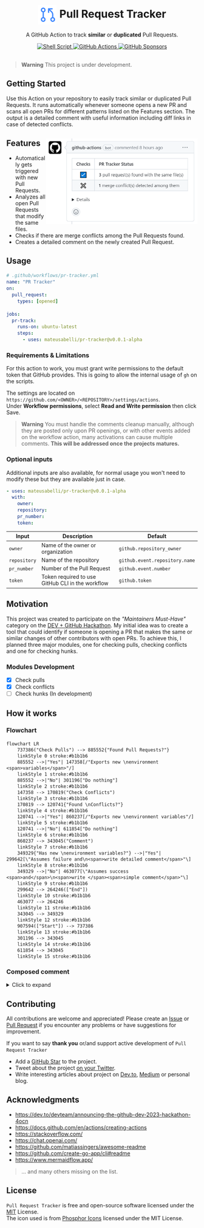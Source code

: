 <h1 align="center">
    <img
        src=".github/git-pull-request.svg"
        alt=""
        width="50"
        height="50"
        align="center"
    />
    Pull Request Tracker
</h1>

<p align="center">A GitHub Action to track <b>similar</b> or <b>duplicated</b> Pull Requests.

<div align="center">
</div>

<div align="center">
    <a href="https://www.gnu.org/software/bash/">
        <img
            src="https://img.shields.io/badge/shell_script-%23121011.svg?style=for-the-badge&logo=gnu-bash&logoColor=white"
            alt="Shell Script"
        />
    </a>
    <a href="https://github.com/features/actions">
        <img
            src="https://img.shields.io/badge/github%20actions-%232671E5.svg?style=for-the-badge&logo=githubactions&logoColor=white"
            alt="GitHub Actions"
        />
    </a>
    <a href="https://github.com/sponsors/mateusabelli">
        <img
            src="https://img.shields.io/badge/sponsor-30363D?style=for-the-badge&logo=GitHub-Sponsors&logoColor=#EA4AAA"
            alt="GitHub Sponsors"
        />
    </a>
</div>

<br>

> **Warning** This project is under development.

## Getting Started

Use this Action on your repository to easily track similar or duplicated Pull Requests. It runs automatically whenever someone opens a new PR and scans all open PRs for different patterns listed on the Features section. The output is a detailed comment with useful information including diff links in case of detected conflicts.

<div>
<picture >
	<source
		srcset=".github/demo-dark-1.png"
		media="(prefers-color-scheme: dark)"
	/>
	<source
		srcset=".github/demo-light-1.png"
		media="(prefers-color-scheme: light), (prefers-color-scheme: no-preference)"
	/>
	<img width="400" align="right" src=".github/demo-light-1.png" />
</picture>

<h2>Features</h2>

<ul>
	<li> Automatically gets triggered with new Pull Requests.</li>
	<li>Analyzes all open Pull Requests that modify the same files.</li>
	<li>Checks if there are merge conflicts among the Pull Requests found.</li>
	<li>Creates a detailed comment on the newly created Pull Request.</li>
</ul>
</div>

## Usage

```yaml
# .github/workflows/pr-tracker.yml
name: "PR Tracker"
on:
  pull_request:
    types: [opened]

jobs:
  pr-track:
    runs-on: ubuntu-latest
    steps:
      - uses: mateusabelli/pr-tracker@v0.0.1-alpha
```

### Requirements & Limitations

For this action to work, you must grant write permissions to the default token that GitHub provides. This is going to allow the internal usage of `gh` on the scripts.

The settings are located on `https://github.com/<OWNER>/<REPOSITORY>/settings/actions`.<br>Under **Workflow permissions**, select **Read and Write permission** then click Save.

> **Warning**
You must handle the comments cleanup manually, although they are posted only upon PR openings, or with other events added on the workflow action, many activations can cause multiple comments. **This will be addressed once the projects matures.**

### Optional inputs

Additional inputs are also available, for normal usage you won't need to modify these but they are available just in case.

```yaml
- uses: mateusabelli/pr-tracker@v0.0.1-alpha
  with:
    owner:
    repository:
    pr_number:
    token:
```

| Input | Description | Default |
| -- | -- | -- |
| `owner` | Name of the owner or organization | `github.repository_owner` |
| `repository` | Name of the repository | `github.event.repository.name` |
| `pr_number` | Number of the Pull Request | `github.event.number`
| `token` | Token required to use GitHub CLI in the workflow | `github.token`

## Motivation

This project was created to participate on the _"Maintainers Must-Have"_ category on the [DEV + GitHub Hackathon](https://dev.to/devteam/announcing-the-github-dev-2023-hackathon-4ocn). My initial idea was to create a tool that could identify if someone is opening a PR that makes the same or similar changes of other contributors with open PRs. To achieve this, I planned three major modules, one for checking pulls, checking conflicts and one for checking hunks.


### Modules Development

- [x] Check pulls
- [x] Check conflicts
- [ ] Check hunks (In development)

## How it works

### Flowchart

```mermaid
flowchart LR
	737386("Check Pulls") --> 885552{"Found Pull Requests?"}
	linkStyle 0 stroke:#b1b1b6
	885552 -->|"Yes"| 147358[/"Exports new \nenvironment <span>variables</span>"/]
	linkStyle 1 stroke:#b1b1b6
	885552 -->|"No"| 301196["Do nothing"]
	linkStyle 2 stroke:#b1b1b6
	147358 --> 170819("Check Conflicts")
	linkStyle 3 stroke:#b1b1b6
	170819 --> 120741{"Found \nConflicts?"}
	linkStyle 4 stroke:#b1b1b6
	120741 -->|"Yes"| 860237[/"Exports new \nenvironment variables"/]
	linkStyle 5 stroke:#b1b1b6
	120741 -->|"No"| 611854["Do nothing"]
	linkStyle 6 stroke:#b1b1b6
	860237 --> 343045("Comment")
	linkStyle 7 stroke:#b1b1b6
	349329{"Has new \nenvironment variables?"} -->|"Yes"| 299642[\"Assumes failure and\n<span>write detailed comment</span>"\]
	linkStyle 8 stroke:#b1b1b6
	349329 -->|"No"| 463077[\"Assumes success <span>and</span>\n<span>write </span><span>simple comment</span>"\]
	linkStyle 9 stroke:#b1b1b6
	299642 --> 264246(["End"])
	linkStyle 10 stroke:#b1b1b6
	463077 --> 264246
	linkStyle 11 stroke:#b1b1b6
	343045 --> 349329
	linkStyle 12 stroke:#b1b1b6
	907594(["Start"]) --> 737386
	linkStyle 13 stroke:#b1b1b6
	301196 --> 343045
	linkStyle 14 stroke:#b1b1b6
	611854 --> 343045
	linkStyle 15 stroke:#b1b1b6
```

### Composed comment

<details>
<summary>Click to expand</summary>

<picture >
	<source
		srcset=".github/demo-dark-2.png"
		media="(prefers-color-scheme: dark)"
	/>
	<source
		srcset=".github/demo-light-2.png"
		media="(prefers-color-scheme: light), (prefers-color-scheme: no-preference)"
	/>
	<img width="400" src=".github/demo-light-2.png" />
</picture>

</details>

## Contributing

All contributions are welcome and appreciated! Please create an [Issue](https://github.com/mateusabelli/pr-tracker/issues) or [Pull Request](https://github.com/mateusabelli/pr-tracker/pulls) if you encounter any problems or have suggestions for improvement.

If you want to say **thank you** or/and support active development of `Pull Request Tracker`

-  Add a [GitHub Star](https://github.com/mateusabelli/pr-tracker) to the project.
- Tweet about the project [on your Twitter](https://twitter.com/intent/tweet?url=https%3A%2F%2Fgithub.com%2Fmateusabelli%2Fpr-tracker&text=PR%20Tracker%20is%20a%20GitHub%20Action%20to%20track%20similar%20or%20duplicated%20Pull%20Requests%20on%20GitHub.%20Check%20it%20out%21%0A%0A).
- Write interesting articles about project on [Dev.to](https://dev.to/), [Medium](https://medium.com/) or personal blog.

## Acknowledgments

- https://dev.to/devteam/announcing-the-github-dev-2023-hackathon-4ocn
- https://docs.github.com/en/actions/creating-actions
- https://stackoverflow.com/
- https://chat.openai.com/
- https://github.com/matiassingers/awesome-readme
- https://github.com/create-go-app/cli#readme
- https://www.mermaidflow.app/

> ... and many others missing on the list.

## License

`Pull Request Tracker` is free and open-source software licensed under the [MIT](./LICENSE.md) License.<br>The icon used is from [Phosphor Icons](https://phosphoricons.com/) licensed under the MIT License.